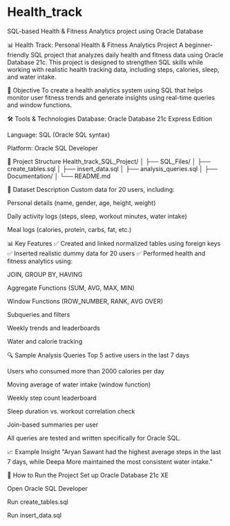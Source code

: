 # Health_track
SQL-based Health & Fitness Analytics project using Oracle Database

📊 Health Track: Personal Health & Fitness Analytics Project
A beginner-friendly SQL project that analyzes daily health and fitness data using Oracle Database 21c. This project is designed to strengthen SQL skills while working with realistic health tracking data, including steps, calories, sleep, and water intake.

📌 Objective
To create a health analytics system using SQL that helps monitor user fitness trends and generate insights using real-time queries and window functions.

🛠️ Tools & Technologies
Database: Oracle Database 21c Express Edition

Language: SQL (Oracle SQL syntax)

Platform: Oracle SQL Developer

📁 Project Structure
Health_track_SQL_Project/
│
├── SQL_Files/
│   ├── create_tables.sql
│   ├── insert_data.sql
│   ├── analysis_queries.sql
│
├── Documentation/
│   └── README.md  

👥 Dataset Description
Custom data for 20 users, including:

Personal details (name, gender, age, height, weight)

Daily activity logs (steps, sleep, workout minutes, water intake)

Meal logs (calories, protein, carbs, fat, etc.)

📊 Key Features
✅ Created and linked normalized tables using foreign keys
✅ Inserted realistic dummy data for 20 users
✅ Performed health and fitness analytics using:

JOIN, GROUP BY, HAVING

Aggregate Functions (SUM, AVG, MAX, MIN)

Window Functions (ROW_NUMBER, RANK, AVG OVER)

Subqueries and filters

Weekly trends and leaderboards

Water and calorie tracking

🔍 Sample Analysis Queries
Top 5 active users in the last 7 days

Users who consumed more than 2000 calories per day

Moving average of water intake (window function)

Weekly step count leaderboard

Sleep duration vs. workout correlation check

Join-based summaries per user

All queries are tested and written specifically for Oracle SQL.

📈 Example Insight
"Aryan Sawant had the highest average steps in the last 7 days, while Deepa More maintained the most consistent water intake."

📎 How to Run the Project
Set up Oracle Database 21c XE

Open Oracle SQL Developer

Run create_tables.sql

Run insert_data.sql
